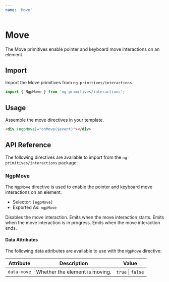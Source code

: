```yaml
---
name: 'Move'
---
```


# Move

The Move primitives enable pointer and keyboard move interactions on an element.

<docs-example name="move"></docs-example>

## Import

Import the Move primitives from `ng-primitives/interactions`.

```ts
import { NgpMove } from 'ng-primitives/interactions';
```

## Usage

Assemble the move directives in your template.

```html
<div (ngpMove)="onMove($event)"></div>
```

## API Reference

The following directives are available to import from the `ng-primitives/interactions` package:

### NgpMove

The `NgpMove` directive is used to enable the pointer and keyboard move interactions on an element.

- Selector: `[ngpMove]`
- Exported As: `ngpMove`

<response-field name="ngpMoveDisabled" type="boolean">
  Disables the move interaction.
</response-field>

<response-field name="ngpMoveStart" type="EventEmitter<NgpMoveStartEvent>">
  Emits when the move interaction starts.
</response-field>

<response-field name="ngpMove" type="EventEmitter<NgpMoveEvent>">
  Emits when the move interaction is in progress.
</response-field>

<response-field name="ngpMoveEnd" type="EventEmitter<NgpMoveEndEvent>">
  Emits when the move interaction ends.
</response-field>

#### Data Attributes

The following data attributes are available to use with the `NgpMove` directive:

| Attribute   | Description                    | Value             |
| ----------- | ------------------------------ | ----------------- |
| `data-move` | Whether the element is moving. | `true` \| `false` |
